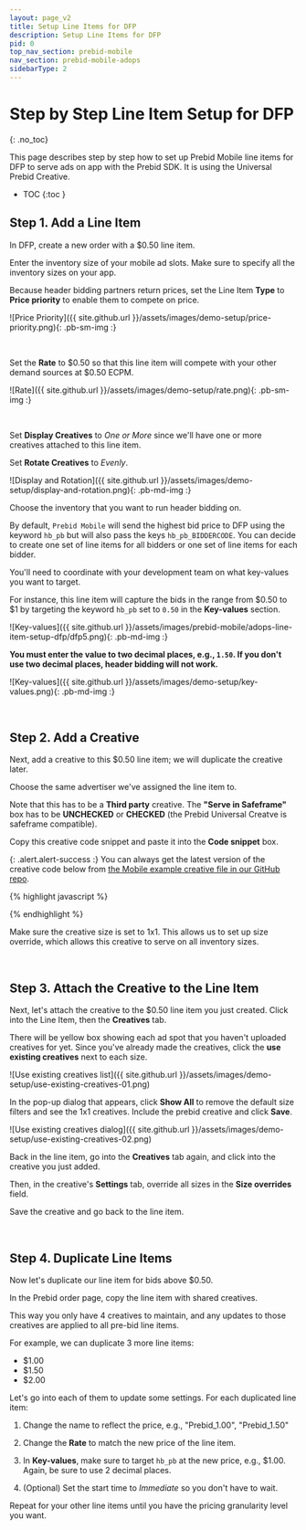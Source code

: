 ```yaml
---
layout: page_v2
title: Setup Line Items for DFP
description: Setup Line Items for DFP
pid: 0
top_nav_section: prebid-mobile
nav_section: prebid-mobile-adops
sidebarType: 2
---
```




# Step by Step Line Item Setup for DFP
{: .no_toc}

This page describes step by step how to set up Prebid Mobile line items for DFP to serve ads on app with the Prebid SDK. It is using the Universal Prebid Creative.

* TOC
{:toc }

## Step 1. Add a Line Item

In DFP, create a new order with a $0.50 line item.

Enter the inventory size of your mobile ad slots. Make sure to specify all the inventory sizes on your app.

Because header bidding partners return prices, set the Line Item **Type** to **Price priority** to enable them to compete on price.

![Price Priority]({{ site.github.url }}/assets/images/demo-setup/price-priority.png){: .pb-sm-img :}

<br>

Set the **Rate** to $0.50 so that this line item will compete with your other demand sources at $0.50 ECPM.

![Rate]({{ site.github.url }}/assets/images/demo-setup/rate.png){: .pb-sm-img :}

<br>

Set **Display Creatives** to *One or More* since we'll have one or more creatives attached to this line item.

Set **Rotate Creatives** to *Evenly*.

![Display and Rotation]({{ site.github.url }}/assets/images/demo-setup/display-and-rotation.png){: .pb-md-img :}

Choose the inventory that you want to run header bidding on.

By default, `Prebid Mobile` will send the highest bid price to DFP using the keyword `hb_pb` but will also pass the keys `hb_pb_BIDDERCODE`. You can decide to create one set of line items for all bidders or one set of line items for each bidder.

You'll need to coordinate with your development team on what key-values you want to target.

For instance, this line item will capture the bids in the range from $0.50 to $1 by targeting the keyword `hb_pb` set to `0.50` in the **Key-values** section.

![Key-values]({{ site.github.url }}/assets/images/prebid-mobile/adops-line-item-setup-dfp/dfp5.png){: .pb-md-img :}

**You must enter the value to two decimal places, e.g., `1.50`.  If you don't use two decimal places, header bidding will not work.**

![Key-values]({{ site.github.url }}/assets/images/demo-setup/key-values.png){: .pb-md-img :}

<br>

## Step 2. Add a Creative

Next, add a creative to this $0.50 line item; we will duplicate the creative later.

Choose the same advertiser we've assigned the line item to.

Note that this has to be a **Third party** creative. The **"Serve in Safeframe"** box has to be **UNCHECKED** or **CHECKED** (the Prebid Universal Creatve is safeframe compatible).

Copy this creative code snippet and paste it into the **Code snippet** box.

{: .alert.alert-success :}
You can always get the latest version of the creative code below from [the Mobile example creative file in our GitHub repo](https://github.com/prebid/prebid-universal-creative/blob/master/template/amp/dfp-creative.html).

{% highlight javascript %}

<script src = "https://cdn.jsdelivr.net/npm/prebid-universal-creative@latest/dist/creative.js"></script>
<script>
  var ucTagData = {};
  ucTagData.adServerDomain = "";
  ucTagData.pubUrl = "%%PATTERN:url%%";
  ucTagData.targetingMap = %%PATTERN:TARGETINGMAP%%;

  try {
    ucTag.renderAd(document, ucTagData);
  } catch (e) {
    console.log(e);
  }
</script>

{% endhighlight %}


Make sure the creative size is set to 1x1. This allows us to set up size override, which allows this creative to serve on all inventory sizes.

<br>

## Step 3. Attach the Creative to the Line Item

Next, let's attach the creative to the $0.50 line item you just created.  Click into the Line Item, then the **Creatives** tab.

There will be yellow box showing each ad spot that you haven't uploaded creatives for yet.  Since you've already made the creatives, click the **use existing creatives** next to each size.

![Use existing creatives list]({{ site.github.url }}/assets/images/demo-setup/use-existing-creatives-01.png)

In the pop-up dialog that appears, click **Show All** to remove the default size filters and see the 1x1 creatives. Include the prebid creative and click **Save**.

![Use existing creatives dialog]({{ site.github.url }}/assets/images/demo-setup/use-existing-creatives-02.png)

Back in the line item, go into the **Creatives** tab again, and click into the creative you just added.

Then, in the creative's **Settings** tab, override all sizes in the **Size overrides** field.

Save the creative and go back to the line item.

<br>

## Step 4. Duplicate Line Items

Now let's duplicate our line item for bids above $0.50.

In the Prebid order page, copy the line item with shared creatives.

This way you only have 4 creatives to maintain, and any updates to those creatives are applied to all pre-bid line items.

For example, we can duplicate 3 more line items:

- $1.00
- $1.50
- $2.00

Let's go into each of them to update some settings.  For each duplicated line item:

1.  Change the name to reflect the price, e.g., "Prebid\_1.00", "Prebid\_1.50"

2.  Change the **Rate** to match the new price of the line item.

3.  In **Key-values**, make sure to target `hb_pb` at the new price, e.g., $1.00.  Again, be sure to use 2 decimal places.

4.  (Optional) Set the start time to *Immediate* so you don't have to wait.

Repeat for your other line items until you have the pricing granularity level you want.



